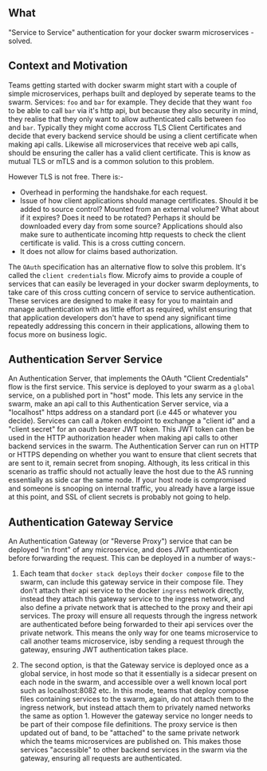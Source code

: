 ## What

"Service to Service" authentication for your docker swarm microservices - solved.

## Context and Motivation

Teams getting started with docker swarm might start with a couple of simple microservices, perhaps built and deployed by seperate teams to the swarm. 
Services: `foo` and `bar` for example.
They decide that they want `foo` to be able to call `bar` via it's http api, but because they also security in mind, they realise that they only want to allow authenticated calls between `foo` and `bar`.
Typically they might come accross TLS Client Certificates and decide that every backend service should be using a client certificate when making api calls.
Likewise all microservices that receive web api calls, should be ensuring the caller has a valid client certificate. 
This is know as mutual TLS or mTLS and is a common solution to this problem.

However TLS is not free. There is:-

- Overhead in performing the handshake.for each request.
- Issue of how client applications should manage certificates. Should it be added to source control? Mounted from an external volume? What about if it expires? Does it need to be rotated? Perhaps it should be downloaded every day from some source? Applications should also make sure to authenticate incoming http requests to check the client certificate is valid. This is a cross cutting concern.
- It does not allow for claims based authorization.

The `OAuth` specification has an alternative flow to solve this problem. It's called the `client credentials` flow.
Microfy aims to provide a couple of services that can easily be leveraged in your docker swarm deployments, to take care of this cross cutting concern of service to service authentication. 
These services are designed to make it easy for you to maintain and manage authentication with as little effort as required, whilst ensuring that that application developers don't have to spend any significant time repeatedly addressing this concern in their applications, allowing them to focus more on business logic.


## Authentication Server Service

An Authentication Server, that implements the OAuth "Client Credentials" flow is the first service.
This service is deployed to your swarm as a `global` service, on a published port in "host" mode.
This lets any service in the swarm, make an api call to this Authentication Server service, via a "localhost" https address on a standard port (i.e 445 or whatever you decide).
Services can call a /token endpoint to exchange a "client id" and a "client secret" for an oauth bearer JWT token.
This JWT token can then be used in the HTTP authorization header when making api calls to other backend services in the swarm. 
The Authentication Server can run on HTTP or HTTPS depending on whether you want to ensure that client secrets that are sent to it, remain secret from snoping. Although, its less critical in this scenario as 
traffic should not actually leave the host due to the AS running essentially as side car the same node. If your host node is compromised and someone is snooping on internal traffic, you already have a large issue at this point, and SSL of client secrets is probably not going to help.

## Authentication Gateway Service
An Authentication Gateway (or "Reverse Proxy") service that can be deployed "in front" of any microservice, and does JWT authentication before forwarding the request. This can be deployed in a number of ways:-

1. Each team that `docker stack deploys` their `docker compose` file to the swarm, can include this gateway service in their compose file.
They don't attach their api service to the docker `ingress` network directly, instead they attach this gateway service to the ingress network, and also define a private network that is atteched to the proxy and their api services.
The proxy will ensure all requests through the ingress network are authenticated before being forwarded to their api services over the private network. 
This means the only way for one teams microservice to call another teams microservice, isby sending a request through the gateway, ensuring JWT authentication takes place.

2. The second option, is that the Gateway service is deployed once as a global service, in host mode so that it essentially is a sidecar present on each node in the swarm, and accessible over a well known local port such as localhost:8082 etc. 
In this mode, teams that deploy compose files containing services to the swarm, again, do not attach them to the ingress network, but instead attach them to privately named networks the same as option 1.
However the gateway service no longer needs to be part of their compose file definitions.
The proxy service is then updated out of band, to be "attached" to the same private network which the teams microservices are published on. This makes those services "accessible" to other backend services in the swarm via the gateway, ensuring all requests are authenticated.
